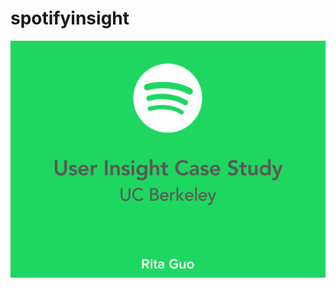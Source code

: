 # spotifyinsight

![Image](https://github.com/ritaguo13/spotifyinsight/blob/master/1_AZaORCBC5EF81vc3gpSeRw.png?raw=true)
